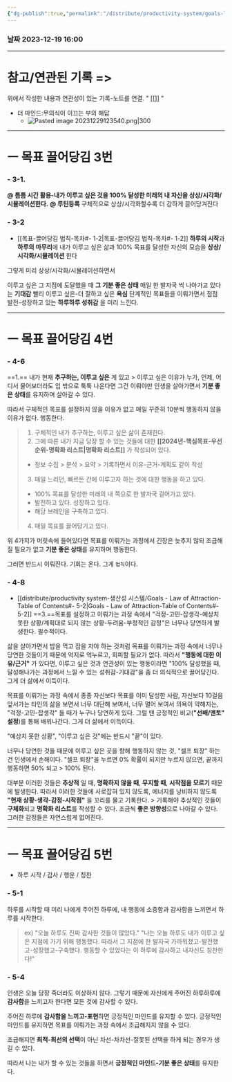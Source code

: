 ```yaml
---
{"dg-publish":true,"permalink":"/distribute/productivity-system/goals-law-of-attraction-table-of-contents/","tags":["목표-끌어당김법칙-마인드세팅","생산성-시스템"],"noteIcon":""}
---
```


### 날짜 2023-12-19 16:00

-------------------------------
# 참고/연관된 기록 =>
위에서 작성한 내용과 연관성이 있는 기록-노트를 연결.
" [[]] "
- 더 마인드:무의식이 이끄는 부의 해답
	- ![Pasted image 20231229123540.png|300](/img/user/%EC%B2%A8%EB%B6%80%ED%8C%8C%EC%9D%BC/Pasted%20image%2020231229123540.png)





----
# ㅡ 목표 끌어당김 3번


### - 3-1.
**@ 틈틈 시간 활용-내가 이루고 싶은 것을 100% 달성한 미래의 내 자신을 상상/시각화/시뮬레이션한다.**
	**@ 루틴등록**
구체적으로 상상/시각화할수록 더 강하게 끌어당겨진다

### - 3-2
- [[목표-끌어당김 법칙-목차#- 1-2\|목표-끌어당김 법칙-목차#- 1-2]]
**하루의 시작**과 **하루의 마무리**에 내가 이루고 싶은 삶과 100% 목표를 달성한 자신의 모습을 **상상/시각화/시뮬레이션** 한다
	
그렇게 미리 상상/시각화/시뮬레이션하면서
	
이루고 싶은 그 지점에 도달했을 때 **그 기분 좋은 상태**
매일 한 발자국 씩 나아가고 있다는 **기대감**
빨리 이루고 싶은-더 잘하고 싶은 **욕심**
단계적인 목표들을 이뤄가면서 점점 발전-성장하고 있는 **하루하루 성취감**
을 미리 느낀다.

---
# ㅡ 목표 끌어당김 4번



### - 4-6
==1.==
내가 현재 **추구하는, 이루고 싶은** 게 있고 > 이루고 싶은 이유가 누가, 언제, 어디서 물어보더라도 입 밖으로 툭툭 나온다면 그건 이뤄야만 인생을 살아가면서 **기분 좋은 상태**를 유지하며 살아갈 수 있다. 
	
따라서 구체적인 목표를 설정하지 않을 이유가 없고 매일 꾸준히 10분씩 행동하지 않을 이유가 없다. 행동한다.
	
> 1. 구체적인 내가 추구하는, 이루고 싶은 삶이 존재한다.
> 2. 그에 따른 내가 지금 당장 할 수 있는 것들에 대한 **[[2024년-핵심목표-우선순위-명확화 리스트\|명확화 리스트]]** 가 작성되어 있다.
> 	- 정보 수집 > 분석 > 요약 > 기록하면서 이유-근거-계획도 같이 작성
> 3. 매일 느리던, 빠르든 간에 이루고자 하는 것에 대한 행동을 하고 있다. 
> 	- 100% 목표를 달성한 미래의 내 쪽으로 한 발자국 걸어가고 있다.  
> 	- 발전하고 있다. 성장하고 있다. 
> 	- 해당 브레인을 구축하고 있다.
> 4. 매일 목표를 끌어당기고 있다.
	
위 4가지가 머릿속에 들어있다면 목표를 이뤄가는 과정에서 긴장은 늦추지 않되 조급해질 필요가 없고 **기분 좋은 상태**를 유지하며 행동한다.  
	
그러면 반드시 이뤄진다. 기회는 온다. 그게 `법칙`이다.

### - 4-8
- [[distribute/productivity system-생산성 시스템/Goals - Law of Attraction-Table of Contents#- 5-2\|Goals - Law of Attraction-Table of Contents#- 5-2]]
==3.==목표를 설정하고 이뤄가는 과정 속에서 "걱정-고민-잡생각-예상치 못한 상황/계획대로 되지 않는 상황-두려움-부정적인 감정"은 너무나 당연하게 발생한다. 필수적이다.
	
삶을 살아가면서 밥을 먹고 잠을 자야 하는 것처럼 목표를 이뤄가는 과정 속에서 너무나 당연한 것들이기 때문에 억지로 억누르고, 회피할 필요가 없다. 따라서 **"행동에 대한 이유/근거"** 가 있다면, 이루고 싶은 것과 연관성이 있는 행동이라면 "100% 달성했을 때, 달성해나가는 과정에서 느낄 수 있는 성취감-기대감"을 좀 더 의식적으로 끌어당긴다. 그게 더 삶에서 이득이다.
	
목표를 이뤄가는 과정 속에서 종종 자신보다 목표를 이미 달성한 사람, 자신보다 10걸음 앞서가는 타인의 삶을 보면서 너무 대단해 보여서, 너무 멀어 보여서 의욕이 약해지는, "걱정-고민-잡생각" 들 때가 누구나 당연하게 있다. 그럴 땐 긍정적인 비교(**"선배/멘토" 설정**)를 통해 배워나간다. 그게 더 삶에서 이득이다.
	
"예상치 못한 상황", "이루고 싶은 것"에는 반드시 "끝"이 있다.
	
너무나 당연한 것들 때문에 이루고 싶은 곳을 향해  행동하지 않는 것, "셀프 퇴장" 하는 건 인생에서 손해이다.  "셀프 퇴장"을 누르면 0% 확률이 되지만 누르지 않으면, 끝까지 행동하면 50% 되고 > 100% 된다.
	
대부분 이러한 것들은 **추상적** 일 때, **명확하지 않을 때**, **무지할 때**, **시작점을 모르기** 때문에 발생한다. 따라서 이러한 것들에 사로잡혀 있지 않도록, 에너지를 낭비하지 않도록 **"현재 상황-생각-감정-시작점"** 을 꼬리를 물고 기록한다.  > 기록해야 추상적인 것들이 **구체화**되고 **명확화 리스트**를 작성할 수 있다. 조금씩 **좋은 방향성**으로 나아갈 수 있다. 그러한 감정들은 자연스럽게 없어진다.


----
# ㅡ 목표 끌어당김 5번
- 하루 시작 / 감사 / 행운 / 칭찬

### - 5-1
하루를 시작할 때 미리 나에게 주어진 하루에, 내 행동에 소중함과 감사함을 느끼면서 하루를 시작한다.
	
> ex)
> "오늘 하루도 진짜 감사한 것들이 많았다."
> "나는 오늘 하루도 내가 이루고 싶은 지점에 가기 위해 행동했다. 따라서 그 지점에 한 발자국 가까워졌고-발전했고-성장했고-구축했다. 행동할 수 있었다는 이 하루에 감사하고 내자신도 칭찬한다!"


### - 5-4
인생은 오늘 당장 죽더라도 이상하지 않다. 그렇기 때문에 자신에게 주어진 하루하루에 **감사함**을  느끼고자 한다면 모든 것에 감사할 수 있다. 
	
주어진 하루에 **감사함을 느끼고-표현**하면 긍정적인 마인드를 유지할 수 있다. 긍정적인 마인드를 유지하면 목표를 이뤄가는 과정 속에서 조급해지지 않을 수 있다. 
	
조급해지면 **최적-최선의 선택**이 아닌 차선-차차선-잘못된 선택을 하게 되는 경우가 생길 수 있다.
	
따라서 나는 내가 할 수 있는 것들을 하면서 **긍정적인 마인드-기분 좋은 상태**를 유지한다.